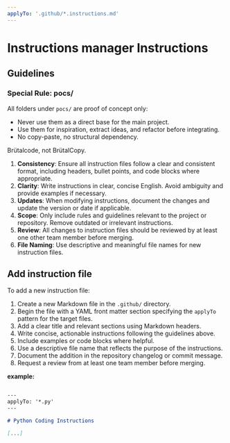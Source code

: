 ```yaml
---
applyTo: '.github/*.instructions.md'
---
```


# Instructions manager Instructions

## Guidelines

### Special Rule: pocs/

All folders under `pocs/` are proof of concept only:
- Never use them as a direct base for the main project.
- Use them for inspiration, extract ideas, and refactor before integrating.
- No copy-paste, no structural dependency.

Brütalcode, not BrütalCopy.

1. **Consistency**: Ensure all instruction files follow a clear and consistent format, including headers, bullet points, and code blocks where appropriate.
2. **Clarity**: Write instructions in clear, concise English. Avoid ambiguity and provide examples if necessary.
3. **Updates**: When modifying instructions, document the changes and update the version or date if applicable.
4. **Scope**: Only include rules and guidelines relevant to the project or repository. Remove outdated or irrelevant instructions.
5. **Review**: All changes to instruction files should be reviewed by at least one other team member before merging.
6. **File Naming**: Use descriptive and meaningful file names for new instruction files.

## Add instruction file

To add a new instruction file:

1. Create a new Markdown file in the `.github/` directory.
2. Begin the file with a YAML front matter section specifying the `applyTo` pattern for the target files.
3. Add a clear title and relevant sections using Markdown headers.
4. Write concise, actionable instructions following the guidelines above.
5. Include examples or code blocks where helpful.
6. Use a descriptive file name that reflects the purpose of the instructions.
7. Document the addition in the repository changelog or commit message.
8. Request a review from at least one team member before merging.

**example:**
```markdown

---
applyTo: '*.py'
---

# Python Coding Instructions

[...]
```
